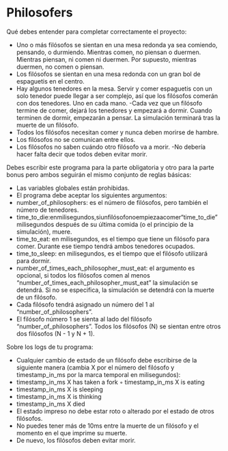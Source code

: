 # Philosofers

Qué debes entender para completar correctamente el proyecto:
- Uno o más filósofos se sientan en una mesa redonda ya sea comiendo, pensando, o durmiendo. Mientras comen, no piensan o duermen. Mientras piensan, ni comen ni duermen. Por supuesto, mientras duermen, no comen o piensan.
- Los filósofos se sientan en una mesa redonda con un gran bol de espaguetis en el centro.
- Hay algunos tenedores en la mesa. Servir y comer espaguetis con un solo tenedor puede llegar a ser complejo, así que los filósofos comerán con dos tenedores. Uno en cada mano.
 -Cada vez que un filósofo termine de comer, dejará los tenedores y empezará a dormir. Cuando terminen de dormir, empezarán a pensar. La simulación terminará tras la muerte de un filósofo.
- Todos los filósofos necesitan comer y nunca deben morirse de hambre.
- Los filósofos no se comunican entre ellos.
- Los filósofos no saben cuándo otro filósofo va a morir.
 -No debería hacer falta decir que todos deben evitar morir.

Debes escribir este programa para la parte obligatoria y otro para la parte bonus pero ambos seguirán el mismo conjunto de reglas básicas:
- Las variables globales están prohibidas.
- El programa debe aceptar los siguientes argumentos:
- number_of_philosophers: es el número de filósofos, pero también el número de tenedores.
- time_to_die:enmilisegundos,siunfilósofonoempiezaacomer“time_to_die” milisegundos después de su última comida (o el principio de la simulación), muere.
- time_to_eat: en milisegundos, es el tiempo que tiene un filósofo para comer. Durante ese tiempo tendrá ambos tenedores ocupados.
- time_to_sleep: en milisegundos, es el tiempo que el filósofo utilizará para dormir.
- number_of_times_each_philosopher_must_eat: el argumento es opcional, si
todos los filósofos comen al menos “number_of_times_each_philosopher_must_eat” la simulación se detendrá. Si no se especifica, la simulación se detendrá con la muerte de un filósofo.
- Cada filósofo tendrá asignado un número del 1 al “number_of_philosophers”.
- El filósofo número 1 se sienta al lado del filósofo “number_of_philosophers”. Todos
los filósofos (N) se sientan entre otros dos filósofos (N - 1 y N + 1).

Sobre los logs de tu programa:
- Cualquier cambio de estado de un filósofo debe escribirse de la siguiente manera (cambia X por el número del filósofo y timestamp_in_ms por la marca temporal en milisegundos):
- timestamp_in_ms X has taken a fork ◦ timestamp_in_ms X is eating
- timestamp_in_ms X is sleeping
- timestamp_in_ms X is thinking
- timestamp_in_ms X died
- El estado impreso no debe estar roto o alterado por el estado de otros filósofos.
- No puedes tener más de 10ms entre la muerte de un filósofo y el momento en el que imprime su muerte.
- De nuevo, los filósofos deben evitar morir.
